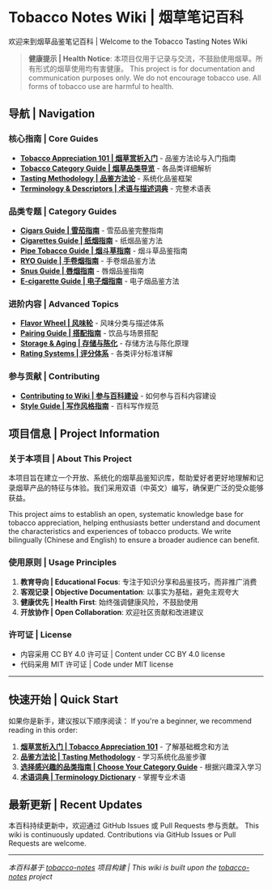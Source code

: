 # Tobacco Notes Wiki | 烟草笔记百科

欢迎来到烟草品鉴笔记百科 | Welcome to the Tobacco Tasting Notes Wiki

> **健康提示 | Health Notice**: 本项目仅用于记录与交流，不鼓励使用烟草。所有形式的烟草使用均有害健康。
> This project is for documentation and communication purposes only. We do not encourage tobacco use. All forms of tobacco use are harmful to health.

## 导航 | Navigation

### 核心指南 | Core Guides
- **[Tobacco Appreciation 101 | 烟草赏析入门](./Tobacco-Appreciation-101.md)** - 品鉴方法论与入门指南
- **[Tobacco Category Guide | 烟草品类导览](./Tobacco-Category-Guide.md)** - 各品类详细解析
- **[Tasting Methodology | 品鉴方法论](./Tasting-Methodology.md)** - 系统化品鉴框架
- **[Terminology & Descriptors | 术语与描述词典](./Terminology-Descriptors.md)** - 完整术语表

### 品类专题 | Category Guides
- **[Cigars Guide | 雪茄指南](./Cigars-Guide.md)** - 雪茄品鉴完整指南
- **[Cigarettes Guide | 纸烟指南](./Cigarettes-Guide.md)** - 纸烟品鉴方法
- **[Pipe Tobacco Guide | 烟斗草指南](./Pipe-Tobacco-Guide.md)** - 烟斗草品鉴指南
- **[RYO Guide | 手卷烟指南](./RYO-Guide.md)** - 手卷烟品鉴方法
- **[Snus Guide | 唇烟指南](./Snus-Guide.md)** - 唇烟品鉴指南
- **[E-cigarette Guide | 电子烟指南](./E-cigarette-Guide.md)** - 电子烟品鉴方法

### 进阶内容 | Advanced Topics
- **[Flavor Wheel | 风味轮](./Flavor-Wheel.md)** - 风味分类与描述体系
- **[Pairing Guide | 搭配指南](./Pairing-Guide.md)** - 饮品与场景搭配
- **[Storage & Aging | 存储与陈化](./Storage-Aging.md)** - 存储方法与陈化原理
- **[Rating Systems | 评分体系](./Rating-Systems.md)** - 各类评分标准详解

### 参与贡献 | Contributing
- **[Contributing to Wiki | 参与百科建设](./Contributing-to-Wiki.md)** - 如何参与百科内容建设
- **[Style Guide | 写作风格指南](./Style-Guide.md)** - 百科写作规范

## 项目信息 | Project Information

### 关于本项目 | About This Project
本项目旨在建立一个开放、系统化的烟草品鉴知识库，帮助爱好者更好地理解和记录烟草产品的特征与体验。我们采用双语（中英文）编写，确保更广泛的受众能够获益。

This project aims to establish an open, systematic knowledge base for tobacco appreciation, helping enthusiasts better understand and document the characteristics and experiences of tobacco products. We write bilingually (Chinese and English) to ensure a broader audience can benefit.

### 使用原则 | Usage Principles
1. **教育导向 | Educational Focus**: 专注于知识分享和品鉴技巧，而非推广消费
2. **客观记录 | Objective Documentation**: 以事实为基础，避免主观夸大
3. **健康优先 | Health First**: 始终强调健康风险，不鼓励使用
4. **开放协作 | Open Collaboration**: 欢迎社区贡献和改进建议

### 许可证 | License
- 内容采用 CC BY 4.0 许可证 | Content under CC BY 4.0 license
- 代码采用 MIT 许可证 | Code under MIT license

---

## 快速开始 | Quick Start

如果你是新手，建议按以下顺序阅读：
If you're a beginner, we recommend reading in this order:

1. **[烟草赏析入门 | Tobacco Appreciation 101](./Tobacco-Appreciation-101.md)** - 了解基础概念和方法
2. **[品鉴方法论 | Tasting Methodology](./Tasting-Methodology.md)** - 学习系统化品鉴步骤
3. **[选择感兴趣的品类指南 | Choose Your Category Guide](./Tobacco-Category-Guide.md)** - 根据兴趣深入学习
4. **[术语词典 | Terminology Dictionary](./Terminology-Descriptors.md)** - 掌握专业术语

## 最新更新 | Recent Updates

本百科持续更新中，欢迎通过 GitHub Issues 或 Pull Requests 参与贡献。
This wiki is continuously updated. Contributions via GitHub Issues or Pull Requests are welcome.

---

*本百科基于 [tobacco-notes](https://github.com/xianyu564/tobacco-notes) 项目构建 | This wiki is built upon the [tobacco-notes](https://github.com/xianyu564/tobacco-notes) project*